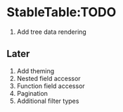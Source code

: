 # StableTable:TODO

1. Add tree data rendering

## Later

1. Add theming
2. Nested field accessor
3. Function field accessor
4. Pagination
5. Additional filter types